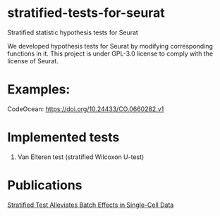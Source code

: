 # stratified-tests-for-seurat
Stratified statistic hypothesis tests for Seurat

We developed hypothesis tests for Seurat by modifying corresponding functions in it. This project is under GPL-3.0 license to comply with the license of Seurat.

# Examples:
CodeOcean: https://doi.org/10.24433/CO.0660282.v1

# Implemented tests
1. Van Elteren test (stratified Wilcoxon U-test)

# Publications
[Stratified Test Alleviates Batch Effects in Single-Cell Data](https://link.springer.com/chapter/10.1007%2F978-3-030-42266-0_13)
